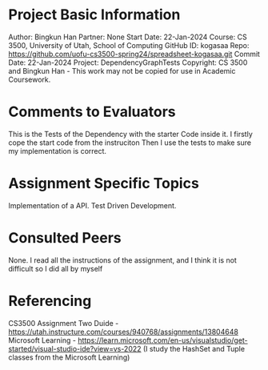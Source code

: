 # Project Basic Information
Author: Bingkun Han
Partner: None
Start Date: 22-Jan-2024
Course: CS 3500, University of Utah, School of Computing
GitHub ID: kogasaa
Repo: https://github.com/uofu-cs3500-spring24/spreadsheet-kogasaa.git
Commit Date: 22-Jan-2024
Project: DependencyGraphTests
Copyright: CS 3500 and Bingkun Han - This work may not be copied for use in Academic Coursework.

# Comments to Evaluators
This is the Tests of the Dependency with the starter Code inside it. I firstly cope the start code from the instruciton
Then I use the tests to make sure my implementation is correct.


# Assignment Specific Topics
Implementation of a API.
Test Driven Development.

# Consulted Peers
None. I read all the instructions of the assignment, and I think it is not difficult so I did all by myself

# Referencing
CS3500 Assignment Two Duide - https://utah.instructure.com/courses/940768/assignments/13804648
Microsoft Learning - https://learn.microsoft.com/en-us/visualstudio/get-started/visual-studio-ide?view=vs-2022 (I study the HashSet<T> and Tuple
classes from the Microsoft Learning)